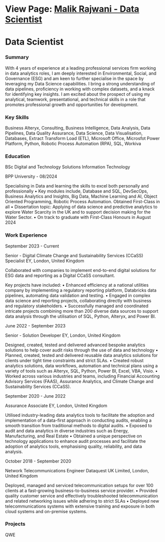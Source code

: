
# View Page: [Malik Rajwani - Data Scientist](https://mrajwani.github.io/portfolio/)


# Data Scientist


### Summary

With 4 years of experience at a leading professional services firm working in data analytics roles, I am deeply interested in Environmental, Social, and Governance (ESG) and am keen to further specialise in the space by leveraging my Data Science capabilities. I bring a strong understanding of data pipelines, proficiency in working with complex datasets, and a knack for identifying key insights. I am excited about the prospect of using my analytical, teamwork, presentational, and technical skills in a role that promotes professional growth and opportunities for development.



### Key Skills

Business Alteryx, Consulting, Business Intelligence,	Data Analysis,	Data Pipelines,	Data Quality Assurance,	Data Science,	Data Visualisation,	Databases,	Extract Transform Load (ETL), Microsoft Office, Microsfot Power Platform, Python,	Robotic Process Automation (RPA),	SQL, Workiva



### Education

BSc Digital and Technology Solutions Information Technology

BPP University - 08/2024

Specialising in Data and learning the skills to excel both personally and professionally
•	Key modules include, Database and SQL, DevSecOps, Business Analytics and Insights, Big Data, Machine Learning and AI, Object Oriented Programming, Robotic Process Automation. Obtained First-Class in all
•	Dissertation topic: Applying of data science and predictive analytics to explore Water Scarcity in the UK and to support decision making for the Water Sector.
•	On track to graduate with First-Class Honours in August 2024



### Work Experience

September 2023 - Current

Senior - Digital Climate Change and Sustainability Services (CCaSS) Specialist EY, London, United Kingdom

Collaborated with companies to implement end-to-end digital solutions for ESG data and reporting as a Digital CCaSS consultant.

Key projects have included:
•	Enhanced efficiency at a national utilities company by implementing a regulatory reporting platform, Databricks data pipelines, automating data validation and testing.
•	Engaged in complex data science and reporting projects, collaborating directly with business and regulatory stakeholders.
•	Successfully managed and coordinated intricate projects combining more than 200 diverse data sources to support data analysis through the utilisation of SQL, Python, Alteryx, and Power BI.


June 2022 - September 2023

Senior - Solution Developer EY, London, United Kingdom

Designed, created, tested and delivered advanced bespoke analytics solutions to help cover audit risks through the use of data and technology
•	Planned, created, tested and delivered reusable data analytics solutions for clients under tight time constraints and strict SLAs.
•	Created robust analytics solutions, data workflows, automation and technical plans using a variety of tools such as Alteryx, SQL, Python, Power BI, Excel, VBA, Visio.
•	Worked across various industries and teams, including Financial Accounting Advisory Services (FAAS), Assurance Analytics, and Climate Change and Sustainability Services (CCaSS).


September 2020 - June 2022

Assurance Associate EY, London, United Kingdom

Utilised industry-leading data analytics tools to facilitate the adoption and implementation of a data-first approach in conducting audits, enabling a smooth transition from traditional methods to digital audits.
•	Exposed to audit and data analytics in diverse industries such as Energy, Manufacturing, and Real Estate
•	Obtained a unique perspective on technology applications to enhance audit processes and facilitate the adoption of analytics tools, emphasising quality, reliability, and data analysis.


October 2018 - September 2020

Network Telecommunications Engineer Dataquest UK Limited, London, United Kingdom

Deployed, managed and serviced telecommunication setups for over 100 clients at a fast-growing business-to-business service provider.
•	Provided quality customer service and effectively troubleshooted telecommunication and related networking issues while adhering to strict SLAs
•	Deployed new telecommunications systems with extensive training and exposure in both cloud systems and on-premise systems.



### Projects
QWE

